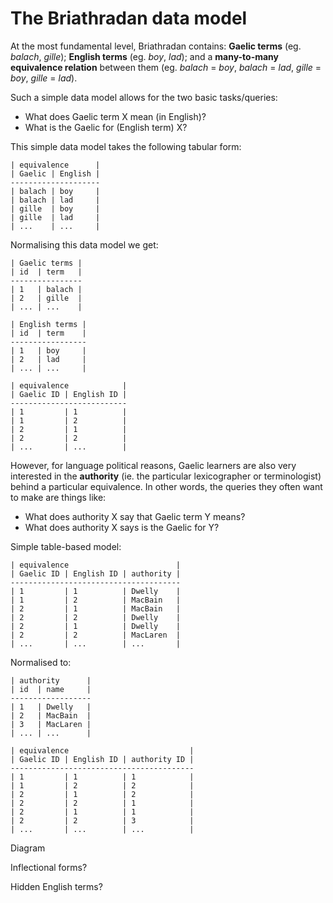 # The Briathradan data model

At the most fundamental level, Briathradan contains: **Gaelic terms** (eg. *balach*, *gille*); **English terms** (eg. *boy*, *lad*); and a **many-to-many equivalence relation** between them (eg. *balach* = *boy*, *balach* = *lad*, *gille* = *boy*, *gille* = *lad*).

Such a simple data model allows for the two basic tasks/queries:
- What does Gaelic term X mean (in English)?
- What is the Gaelic for (English term) X?

This simple data model takes the following tabular form:

```
| equivalence      |
| Gaelic | English |
--------------------
| balach | boy     |
| balach | lad     |
| gille  | boy     |
| gille  | lad     |
| ...    | ...     | 
```
Normalising this data model we get:

```
| Gaelic terms |
| id  | term   |
----------------
| 1   | balach |
| 2   | gille  |
| ... | ...    |

| English terms |
| id  | term    |
-----------------
| 1   | boy     |
| 2   | lad     |
| ... | ...     |

| equivalence            |
| Gaelic ID | English ID |
--------------------------
| 1         | 1          |
| 1         | 2          |
| 2         | 1          |
| 2         | 2          |
| ...       | ...        |
```

However, for language political reasons, Gaelic learners are also very interested in the **authority** (ie. the particular lexicographer or terminologist) behind a particular equivalence. In other words, the queries they often want to make are things like:
- What does authority X say that Gaelic term Y means?
- What does authority X says is the Gaelic for Y?

Simple table-based model:
```
| equivalence                        |
| Gaelic ID | English ID | authority |
--------------------------------------
| 1         | 1          | Dwelly    |
| 1         | 2          | MacBain   |
| 2         | 1          | MacBain   |
| 2         | 2          | Dwelly    |
| 2         | 1          | Dwelly    |
| 2         | 2          | MacLaren  |
| ...       | ...        | ...       |
```

Normalised to:
```
| authority      |
| id  | name     |
------------------
| 1   | Dwelly   |
| 2   | MacBain  |
| 3   | MacLaren |
| ... | ...      |  

| equivalence                           |
| Gaelic ID | English ID | authority ID |
-----------------------------------------
| 1         | 1          | 1            |
| 1         | 2          | 2            |
| 2         | 1          | 2            |
| 2         | 2          | 1            |
| 2         | 1          | 1            |
| 2         | 2          | 3            |
| ...       | ...        | ...          |
```

Diagram

Inflectional forms?

Hidden English terms?
